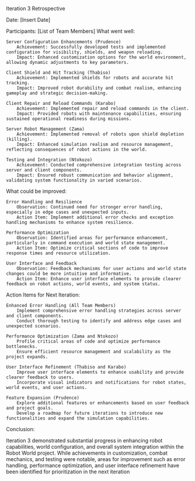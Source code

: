 Iteration 3 Retrospective

Date: [Insert Date]

Participants: [List of Team Members]
What went well:

    Server Configuration Enhancements (Prudence)
        Achievement: Successfully developed tests and implemented configuration for visibility, shields, and weapon reloading.
        Impact: Enhanced customization options for the world environment, allowing dynamic adjustments to key parameters.

    Client Shield and Hit Tracking (Thabiso)
        Achievement: Implemented shields for robots and accurate hit tracking.
        Impact: Improved robot durability and combat realism, enhancing gameplay and strategic decision-making.

    Client Repair and Reload Commands (Karabo)
        Achievement: Implemented repair and reload commands in the client.
        Impact: Provided robots with maintenance capabilities, ensuring sustained operational readiness during missions.

    Server Robot Management (Zama)
        Achievement: Implemented removal of robots upon shield depletion (killing).
        Impact: Enhanced simulation realism and resource management, reflecting consequences of robot actions in the world.

    Testing and Integration (Ntokozo)
        Achievement: Conducted comprehensive integration testing across server and client components.
        Impact: Ensured robust communication and behavior alignment, validating system functionality in varied scenarios.

What could be improved:

    Error Handling and Resilience
        Observation: Continued need for stronger error handling, especially in edge cases and unexpected inputs.
        Action Item: Implement additional error checks and exception handling mechanisms to enhance system resilience.

    Performance Optimization
        Observation: Identified areas for performance enhancement, particularly in command execution and world state management.
        Action Item: Optimize critical sections of code to improve response times and resource utilization.

    User Interface and Feedback
        Observation: Feedback mechanisms for user actions and world state changes could be more intuitive and informative.
        Action Item: Enhance user interface elements to provide clearer feedback on robot actions, world events, and system status.

Action Items for Next Iteration:

    Enhanced Error Handling (All Team Members)
        Implement comprehensive error handling strategies across server and client components.
        Conduct thorough testing to identify and address edge cases and unexpected scenarios.

    Performance Optimization (Zama and Ntokozo)
        Profile critical areas of code and optimize performance bottlenecks.
        Ensure efficient resource management and scalability as the project expands.

    User Interface Refinement (Thabiso and Karabo)
        Improve user interface elements to enhance usability and provide clearer feedback to users.
        Incorporate visual indicators and notifications for robot states, world events, and user actions.

    Feature Expansion (Prudence)
        Explore additional features or enhancements based on user feedback and project goals.
        Develop a roadmap for future iterations to introduce new functionalities and expand the simulation capabilities.

Conclusion:

Iteration 3 demonstrated substantial progress in enhancing robot capabilities, world configuration, and overall system integration within the Robot World project. While achievements in customization, combat mechanics, and testing were notable, areas for improvement such as error handling, performance optimization, and user interface refinement have been identified for prioritization in the next iteration